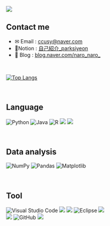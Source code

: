 <img src="https://capsule-render.vercel.app/api?type=waving&&color=0:FFC0CB,100:FFE4C4&height=300&section=header&text=こんにちは✿&fontSize=50&fontColor=FFFFFF&desc=日々努力を積み重ねていくエンジニアのパク·シヨンです。&descSize=23&descAlignY=65" />

## Contact me ##
- ✉ Email : ccusy@naver.com
- 💬Notion : [自己紹介_parksiyeon](https://www.notion.so/b257ccb1e25e421b883902936df40b4e)
- 📝 Blog : [blog.naver.com/naro_naro_](https://blog.naver.com/naro_naro_)

</br>

[![Top Langs](https://github-readme-stats.vercel.app/api/top-langs/?username=naro-naro&langs_count=10&exclude_repo=Colab,summarize-hufs-noti&layout=donut)](https://github.com/naro-naro/github-readme-stats)
<!-- <br>![본인ID's github stats](https://github-readme-stats.vercel.app/api?username=naro-naro&show_icons=true) -->

</br>

## Language ##
![Python](https://img.shields.io/badge/python-3670A0?style=for-the-badge&logo=python&logoColor=white)
![Java](https://img.shields.io/badge/java-%23ED8B00.svg?style=for-the-badge&logo=openjdk&logoColor=white)
![R](https://img.shields.io/badge/r-%23276DC3.svg?style=for-the-badge&logo=r&logoColor=white)
<img src="https://img.shields.io/badge/Ruby-CC342D?style=for-the-badge&logo=ruby&logoColor=white"/>
<img src="https://img.shields.io/badge/MySQL-4479A1?style=for-the-badge&logo=mysql&logoColor=white"/>

</br>

 ## Data analysis ##
![NumPy](https://img.shields.io/badge/numpy-%23013243.svg?style=for-the-badge&logo=numpy&logoColor=white)
![Pandas](https://img.shields.io/badge/pandas-%23150458.svg?style=for-the-badge&logo=pandas&logoColor=white)
![Matplotlib](https://img.shields.io/badge/Matplotlib-%23ffffff.svg?style=for-the-badge&logo=Matplotlib&logoColor=black)
 
</br>

## Tool ##
![Visual Studio Code](https://img.shields.io/badge/Visual%20Studio%20Code-0078d7.svg?style=for-the-badge&logo=visual-studio-code&logoColor=white)
<img src="https://img.shields.io/badge/Rstudio-75AADB?style=for-the-badge&logo=rstudioide&logoColor=white"/>
<img src="https://img.shields.io/badge/Jupyter-F37626?style=for-the-badge&logo=jupyter&logoColor=white"/>
![Eclipse](https://img.shields.io/badge/Eclipse-FE7A16.svg?style=for-the-badge&logo=Eclipse&logoColor=white)
<img src="https://img.shields.io/badge/Google Colab-F9AB00?style=for-the-badge&logo=Google Colab&logoColor=white"/>
<br>
<img src="https://img.shields.io/badge/AWS-232F3E?style=for-the-badge&logo=amazonwebservices&logoColor=white"/>
![GitHub](https://img.shields.io/badge/github-%23121011.svg?style=for-the-badge&logo=github&logoColor=white)
<img src="https://img.shields.io/badge/Notion-000000?style=for-the-badge&logo=notion&logoColor=white"/>

</br>
